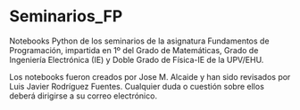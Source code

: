 # Seminarios_FP
Notebooks Python de los seminarios de la asignatura Fundamentos de Programación, impartida en 1º del Grado de Matemáticas, Grado de Ingeniería Electrónica (IE) y Doble Grado de Física-IE de la UPV/EHU. 

Los notebooks fueron creados por Jose M. Alcaide y han sido revisados por Luis Javier Rodríguez Fuentes. Cualquier duda o cuestión sobre ellos deberá dirigirse a su correo electrónico.
